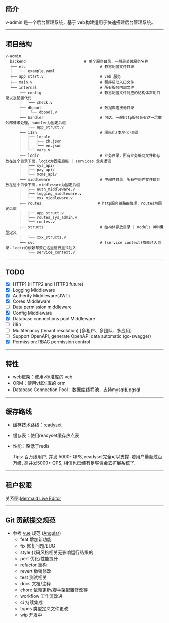 ## 简介

v-admin 是一个后台管理系统，基于 veb构建适用于快速搭建后台管理系统。

---

## 项目结构

```text
v-admin
  backend                          # 单个服务目录，一般是某微服务名称
  ├── etc                                 # 静态配置文件目录
  │   └── example.yaml
  ├── app_start.v                         # veb 服务
  ├── main.v                              # 程序启动入口文件
  └── internal                            # 所有服务内部文件
      ├── config                          # 静态配置文件对应的结构体声明目录以及配置代码
      │   └── check.v
      ├── dbpool                          # 数据库连接池目录
      │    └── dbpool.v
      ├── handler                         # 可选，一般http服务会有这一层做外部请求处理，handler为固定后缀
      │   └── app_struct.v
      ├── i18n                            # 国际化(本地化)目录
      │   ├── locale
      │   │   ├── zh.json
      │   │   └── en.json
      │   └── vars.v
      ├── logic                           # 业务目录，所有业务编码文件都存放在这个目录下面，logic为固定后缀 | services 业务逻辑
      │   ├── sys_api/
      │   ├── pay_api/
      │   └── mcms_api/
      ├── middleware                      # 中间件目录，所有中间件文件都存放在这个目录下面，middleware为固定后缀
      │   ├── auth_middleware.v
      │   ├── logging_middleware.v
      │   └── xxx_middleware.v
      ├── routes                         # http服务做路由管理，routes为固定后缀
      │   ├── app_struct.v
      │   ├── routes_sys_admin.v
      │   └── routes.v
      ├── structs                         # 结构体存放目录 | models ORM模型定义
      │   └── xxx_structs.v
      └── svc                             # (service context)依赖注入目录，logic的依赖都要在这里进行显式注入
          └── service_context.v
```

---

## TODO

- [x] HTTP1 (HTTP2 and HTTP3 future)
- [x] Logging Middleware
- [x] Autherity Middleware(JWT)
- [x] Cores Middleware
- [ ] Data permission middleware
- [x] Config Middleware
- [x] Database connections pool Middleware
- [ ] i18n
- [ ] Multitenancy (tenant resolution) [多租户、多团队、多应用]
- [ ] Support OpenAPI, generate OpenAPI data automatic (go-swagger)
- [x] Permission: RBAC permission control

---

## 特性

- web框架：使用v标准库的 veb
- ORM：使用v标准库的 orm
- Database Connection Pool：数据库线程池，支持mysql和pgsql

---

## 缓存路线

- 缓存技术路线：[readyset](https://github.com/readysettech/readyset)
- 缓存表：使用readyset缓存热点表
- 性能：略低于redis

  Tips: 百万级用户, 并发 5000- QPS, readyset完全可以支撑. 若用户量超过百万级, 高并发5000+ QPS, 相信也已经有足够资金去扩展系统了.

---

## 租户权限

关系图:[Mermaid Live Editor](https://www.mermaidchart.com/play?utm_source=mermaid_live_editor&utm_medium=toggle#pako:eNqVkEFLwzAcxb9KyGHMQ5Gk3QalFjvEs8hu1kPWZm5Qk5J0DBm7iifBgyhevAqC3vTix3GK38JkTeo21oG55b33f_9fMoUJTyn04SDjk2RIRAF6BzEDctw_EyQfAolOYhjInCituMjoXsIzLvxwQPwBcXIqJGfgiIuCZMABnx8P85v7n7unr6v3YFdPhTE8VX3mMNRWdWVqQvvO_PZy_nj9_fwa9EVYyhFLBR-lf5YpoCxd4cL_4dJlL2_buDqqrkxpLkNUCpZoRRxx6azDqdNtxjDKc4BiuAMcJ1T_BxoKtnSZ_kxtYzW3sA-VsAkZ6UADMFzj4wqfuSrSo-S86mTIU9Ixz-hyzDOr3SrW2rLb8qKmCo0lFQu1fFJkFlaQrk3jKo2rtHUjw-ZatuU17sLs2qtnsrrci5mV2_tTIIckpz4QfMxSms6s1VmyaFIYXeKNMkO1RTUDbk2Pt1n3avtbNUXrC-DsF_G8OEo)

---

## Git 贡献提交规范

- 参考 [vue](https://github.com/vuejs/vue/blob/dev/.github/COMMIT_CONVENTION.md) 规范 ([Angular](https://github.com/conventional-changelog/conventional-changelog/tree/master/packages/conventional-changelog-angular))
  - feat 增加新功能
  - fix 修复问题/BUG
  - style 代码风格相关无影响运行结果的
  - perf 优化/性能提升
  - refactor 重构
  - revert 撤销修改
  - test 测试相关
  - docs 文档/注释
  - chore 依赖更新/脚手架配置修改等
  - workflow 工作流改进
  - ci 持续集成
  - types 类型定义文件更改
  - wip 开发中

